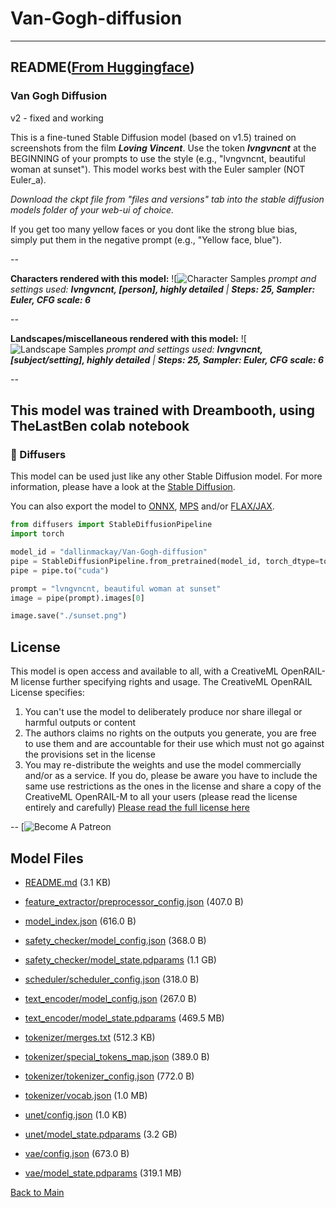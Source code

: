 
# Van-Gogh-diffusion
---


## README([From Huggingface](https://huggingface.co/dallinmackay/Van-Gogh-diffusion))


### Van Gogh Diffusion

v2 - fixed and working

This is a fine-tuned Stable Diffusion model (based on v1.5) trained on screenshots from the film **_Loving Vincent_**. Use the token **_lvngvncnt_** at the BEGINNING of your prompts to use the style (e.g., "lvngvncnt, beautiful woman at sunset"). This model works best with the Euler sampler (NOT Euler_a).

_Download the ckpt file from "files and versions" tab into the stable diffusion models folder of your web-ui of choice._

If you get too many yellow faces or you dont like the strong blue bias, simply put them in the negative prompt (e.g., "Yellow face, blue").

--

**Characters rendered with this model:**
![![Character Samples](https://huggingface.co/dallinmackay/Van-Gogh-diffusion/resolve/main/preview1.jpg)
  _prompt and settings used: **lvngvncnt, [person], highly detailed** | **Steps: 25, Sampler: Euler, CFG scale: 6**_

--

**Landscapes/miscellaneous rendered with this model:**
![![Landscape Samples](https://huggingface.co/dallinmackay/Van-Gogh-diffusion/resolve/main/preview2.jpg)
  _prompt and settings used: **lvngvncnt, [subject/setting], highly detailed** | **Steps: 25, Sampler: Euler, CFG scale: 6**_

--

This model was trained with Dreambooth, using TheLastBen colab notebook
--
### 🧨 Diffusers

This model can be used just like any other Stable Diffusion model. For more information,
please have a look at the [Stable Diffusion](https://huggingface.co/docs/diffusers/api/pipelines/stable_diffusion).

You can also export the model to [ONNX](https://huggingface.co/docs/diffusers/optimization/onnx), [MPS](https://huggingface.co/docs/diffusers/optimization/mps) and/or [FLAX/JAX]().

```python
from diffusers import StableDiffusionPipeline
import torch

model_id = "dallinmackay/Van-Gogh-diffusion"
pipe = StableDiffusionPipeline.from_pretrained(model_id, torch_dtype=torch.float16)
pipe = pipe.to("cuda")

prompt = "lvngvncnt, beautiful woman at sunset"
image = pipe(prompt).images[0]

image.save("./sunset.png")
```

## License

This model is open access and available to all, with a CreativeML OpenRAIL-M license further specifying rights and usage.
The CreativeML OpenRAIL License specifies: 

1. You can't use the model to deliberately produce nor share illegal or harmful outputs or content 
2. The authors claims no rights on the outputs you generate, you are free to use them and are accountable for their use which must not go against the provisions set in the license
3. You may re-distribute the weights and use the model commercially and/or as a service. If you do, please be aware you have to include the same use restrictions as the ones in the license and share a copy of the CreativeML OpenRAIL-M to all your users (please read the license entirely and carefully)
[Please read the full license here](https://huggingface.co/spaces/CompVis/stable-diffusion-license)

--
[![![Become A Patreon](https://badgen.net/badge/become/a%20patron/F96854)](https://www.patreon.com/dallinmackay)



## Model Files

- [README.md](https://paddlenlp.bj.bcebos.com/models/community/dallinmackay/Van-Gogh-diffusion/README.md) (3.1 KB)

- [feature_extractor/preprocessor_config.json](https://paddlenlp.bj.bcebos.com/models/community/dallinmackay/Van-Gogh-diffusion/feature_extractor/preprocessor_config.json) (407.0 B)

- [model_index.json](https://paddlenlp.bj.bcebos.com/models/community/dallinmackay/Van-Gogh-diffusion/model_index.json) (616.0 B)

- [safety_checker/model_config.json](https://paddlenlp.bj.bcebos.com/models/community/dallinmackay/Van-Gogh-diffusion/safety_checker/model_config.json) (368.0 B)

- [safety_checker/model_state.pdparams](https://paddlenlp.bj.bcebos.com/models/community/dallinmackay/Van-Gogh-diffusion/safety_checker/model_state.pdparams) (1.1 GB)

- [scheduler/scheduler_config.json](https://paddlenlp.bj.bcebos.com/models/community/dallinmackay/Van-Gogh-diffusion/scheduler/scheduler_config.json) (318.0 B)

- [text_encoder/model_config.json](https://paddlenlp.bj.bcebos.com/models/community/dallinmackay/Van-Gogh-diffusion/text_encoder/model_config.json) (267.0 B)

- [text_encoder/model_state.pdparams](https://paddlenlp.bj.bcebos.com/models/community/dallinmackay/Van-Gogh-diffusion/text_encoder/model_state.pdparams) (469.5 MB)

- [tokenizer/merges.txt](https://paddlenlp.bj.bcebos.com/models/community/dallinmackay/Van-Gogh-diffusion/tokenizer/merges.txt) (512.3 KB)

- [tokenizer/special_tokens_map.json](https://paddlenlp.bj.bcebos.com/models/community/dallinmackay/Van-Gogh-diffusion/tokenizer/special_tokens_map.json) (389.0 B)

- [tokenizer/tokenizer_config.json](https://paddlenlp.bj.bcebos.com/models/community/dallinmackay/Van-Gogh-diffusion/tokenizer/tokenizer_config.json) (772.0 B)

- [tokenizer/vocab.json](https://paddlenlp.bj.bcebos.com/models/community/dallinmackay/Van-Gogh-diffusion/tokenizer/vocab.json) (1.0 MB)

- [unet/config.json](https://paddlenlp.bj.bcebos.com/models/community/dallinmackay/Van-Gogh-diffusion/unet/config.json) (1.0 KB)

- [unet/model_state.pdparams](https://paddlenlp.bj.bcebos.com/models/community/dallinmackay/Van-Gogh-diffusion/unet/model_state.pdparams) (3.2 GB)

- [vae/config.json](https://paddlenlp.bj.bcebos.com/models/community/dallinmackay/Van-Gogh-diffusion/vae/config.json) (673.0 B)

- [vae/model_state.pdparams](https://paddlenlp.bj.bcebos.com/models/community/dallinmackay/Van-Gogh-diffusion/vae/model_state.pdparams) (319.1 MB)


[Back to Main](../../)